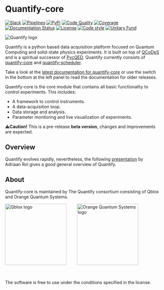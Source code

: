 # Quantify-core

[![Slack](https://img.shields.io/badge/slack-chat-green.svg)](https://join.slack.com/t/quantify-hq/shared_invite/zt-vao45946-f_NaRc4mvYQDQE_oYB8xSw)
[![Pipelines](https://gitlab.com/quantify-os/quantify-core/badges/main/pipeline.svg)](https://gitlab.com/quantify-os/quantify-core/pipelines/)
[![PyPi](https://img.shields.io/pypi/v/quantify-core.svg)](https://pypi.org/pypi/quantify-core)
[![Code Quality](https://app.codacy.com/project/badge/Grade/32265e1e7d3f491fa028528aaf8bfa69)](https://www.codacy.com/gl/quantify-os/quantify-core/dashboard?utm_source=gitlab.com&amp;utm_medium=referral&amp;utm_content=quantify-os/quantify-core&amp;utm_campaign=Badge_Grade)
[![Coverage](https://app.codacy.com/project/badge/Coverage/32265e1e7d3f491fa028528aaf8bfa69)](https://www.codacy.com/gl/quantify-os/quantify-core/dashboard?utm_source=gitlab.com&amp;utm_medium=referral&amp;utm_content=quantify-os/quantify-core&amp;utm_campaign=Badge_Coverage)
[![Documentation Status](https://readthedocs.com/projects/quantify-quantify-core/badge/?version=latest)](https://quantify-quantify-core.readthedocs-hosted.com)
[![License](https://img.shields.io/badge/License-BSD%203--Clause-blue.svg)](https://gitlab.com/quantify-os/quantify-core/-/blob/main/LICENSE)
[![Code style](https://img.shields.io/badge/code%20style-black-000000.svg)](https://github.com/psf/black)
[![Unitary Fund](https://img.shields.io/badge/Supported%20By-UNITARY%20FUND-brightgreen.svg?style=flat)](http://unitary.fund)

![Quantify logo](https://orangeqs.com/logos/QUANTIFY_LANDSCAPE.svg)

Quantify is a python based data acquisition platform focused on Quantum Computing and
solid-state physics experiments. It is built on top of [QCoDeS](https://qcodes.github.io/Qcodes/)
and is a spiritual successor of [PycQED](https://github.com/DiCarloLab-Delft/PycQED_py3).
Quantify currently consists of [quantify-core](https://pypi.org/project/quantify-core/)
and [quantify-scheduler](https://pypi.org/project/quantify-scheduler/).

Take a look at the  [latest documentation for quantify-core](https://quantify-quantify-core.readthedocs-hosted.com/)
or use the switch in the bottom at the left panel to read the documentation for older releases.

Quantify-core is the core module that contains all basic functionality to control experiments. This includes:

- A framework to control instruments.
- A data-acquisition loop.
- Data storage and analysis.
- Parameter monitoring and live visualization of experiments.

⚠️**Caution!**
This is a pre-release **beta version**, changes and improvements are expected.

## Overview

Quantify evolves rapidly, nevertheless, the following [presentation](https://www.youtube.com/embed/koWIp12hD8Q?start=150&end=1126)
by Adriaan Rol gives a good general overview of Quantify.

## About

Quantify-core is maintained by The Quantify consortium consisting of Qblox and Orange Quantum Systems.

[<img src="https://cdn.sanity.io/images/ostxzp7d/production/f9ab429fc72aea1b31c4b2c7fab5e378b67d75c3-132x31.svg" alt="Qblox logo" width=200px/>](https://qblox.com)
&nbsp;
&nbsp;
&nbsp;
&nbsp;
[<img src="https://orangeqs.com/OQS_logo_with_text.svg" alt="Orange Quantum Systems logo" width=200px/>](https://orangeqs.com)

&nbsp;

The software is free to use under the conditions specified in the license.
